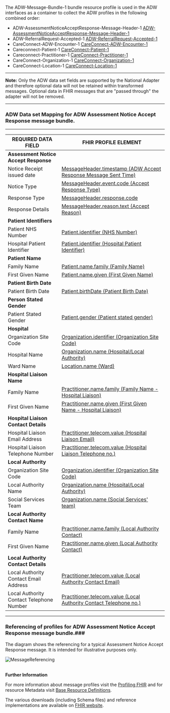 
The ADW-Message-Bundle-1 bundle resource profile is used in the ADW interfaces as a container to collect the ADW profiles in the following combined order: 

- ADW-AssessmentNoticeAcceptResponse-Message-Header-1 [ADW-AssessmentNoticeAcceptResponse-Message-Header-1]
- ADW-ReferralRequest-Accepted-1 [ADW-ReferralRequest-Accepted-1]
- CareConnect-ADW-Encounter-1 [CareConnect-ADW-Encounter-1]
- Careconnect-Patient-1 [CareConnect-Patient-1]
- Careconnect-Practitioner-1 [CareConnect-Practitioner-1]
- CareConnect-Organization-1 [CareConnect-Organization-1]
- CareConnect-Location-1 [CareConnect-Location-1]


----------
**Note:** Only the ADW data set fields are supported by the National Adapter and therefore optional data will not be retained within transformed messages. Optional data in FHIR messages that are "passed through" the adapter will not be removed.

----------

[ADW-Message-AssessmentNoticeAcceptResponse-1-Ex01]: ../Examples/Profile.ADW-AssessmentNoticeAcceptResponse/ADW-Message-AssessmentNoticeAcceptResponse-1-Ex01.xml

[ADW-Message-AssessmentNoticeAcceptResponse-1-Ex02]: ../Examples/Profile.ADW-AssessmentNoticeAcceptResponse/ADW-Message-AssessmentNoticeAcceptResponse-1-Ex02.xml


###  ADW Data set Mapping for ADW Assessment Notice Accept Response message bundle. ###


----------



| REQUIRED DATA FIELD                      | FHIR PROFILE ELEMENT                              |
|------------------------------------------|---------------------------------------------------|
| **Assessment Notice Accept Response**    |                                                   |
| Notice Receipt issued date               | [MessageHeader.timestamp (ADW Accept Response Message Sent Time)]                        |
| Notice Type                              | [MessageHeader.event.code (Accept Response Type)]                 |
| Response Type                            | [MessageHeader.response.code]                                     |
| Response Details                         | [MessageHeader.reason.text (Accept Reason)]                                       |
| **Patient Identifiers**                  |                                                  |
| Patient NHS Number                       | [Patient.identifier (NHS Number)]                          |
| Hospital Patient Identifier              | [Patient.identifier (Hospital Patient Identifier)]            |
| **Patient Name**                         |                                                  |
| Family Name                              | [Patient.name.family (Family Name)]                                     |
| First Given Name                         | [Patient.name.given (First Given Name)]                                       |
| **Patient Birth Date**                   |                                                  |
| Patient Birth Date                       | [Patient.birthDate (Patient Birth Date)]                                      |
| **Person Stated Gender**                 |                                                  |
| Patient Stated Gender                    | [Patient.gender (Patient stated gender)]                                         |
| **Hospital**                             |                                                  |
| Organization Site Code                   | [Organization.identifier (Organization Site Code)]             |
| Hospital Name                            | [Organization.name (Hospital/Local Authority)]                                |
| Ward Name                                | [Location.name (Ward)]                                     |
| **Hospital Liaison Name**                |                                                  |
| Family Name                              | [Practitioner.name.family (Family Name - Hospital Liaison)]                                  |
| First Given Name                         | [Practitioner.name.given (First Given Name - Hospital Liaison)]                         |
| **Hospital Liaison Contact Details**     |                                                  |
| Hospital Liaison Email Address           | [Practitioner.telecom.value (Hospital Liaison Email)]               |
| Hospital Liaison Telephone Number        | [Practitioner.telecom.value (Hospital Liaison Telephone no.)]                            |
| **Local Authority**                      |                                                  |
| Organization Site Code                   | [Organization.identifier (Organization Site Code)]               |
| Local Authority Name                     | [Organization.name (Hospital/Local Authority)]                         |
| Social Services Team                     | [Organization.name (Social Services' team)] 
| **Local Authority Contact Name**         |                                                   |
| Family Name                              | [Practitioner.name.family (Local Authority Contact)]                                  |
| First Given Name                         | [Practitioner.name.given (Local Authority Contact)]                                  |
| **Local Authority Contact Details**      |                                                   |
| Local Authority Contact Email Address    | [Practitioner.telecom.value (Local Authority Contact Email)]                            |
| Local Authority Contact Telephone Number | [Practitioner.telecom.value (Local Authority Contact Telephone no.)]                    |


[ADW-AssessmentNoticeAcceptResponse-Message-Header-1]: adw-assessment-notice-accept-response-message-header-1.html
[ADW-ReferralRequest-Accepted-1]: adw-referral-request-accepted-1.html
[CareConnect-Patient-1]: careconnect-patient-1.html
[CareConnect-Practitioner-1]: careconnect-practitioner-1.html
[CareConnect-Organization-1]: CareConnect-Organization-1.html
[CareConnect-ADW-Encounter-1]: CareConnect-ADW-Encounter-1.html
[ADW-QuestionnaireResponse-1]: adw-questionnaire-response-1.html
[ADW-Composition-1]: adw-composition-1.html
[CareConnect-Location-1]: careconnect-location-1.html
[CareConnect-ADW-Condition-1]: CareConnect-ADW-Condition-1.html


[MessageHeader.timestamp (ADW Accept Response Message Sent Time)]: adw-assessment-notice-accept-response-message-header-1-dict.html#MessageHeader.ADW%20Accept%20Response%20Message%20Sent%20Time
[MessageHeader.event.code (Accept Response Type)]: adw-assessment-notice-accept-response-message-header-1-dict.html#MessageHeader.event.Accept%20Response%20Type
[MessageHeader.response.code]: adw-assessment-notice-accept-response-message-header-1-dict.html#MessageHeader.response.Response%20Type
[MessageHeader.reason.coding.code]: adw-assessment-notice-accept-response-message-header-1-dict.html#MessageHeader.reason.coding.code
[MessageHeader.reason.text (Accept Reason)]: adw-assessment-notice-accept-response-message-header-1-dict.html#MessageHeader.reason.Accept%20Reason
[Patient.identifier (NHS Number)]: careconnect-patient-1-dict.html#Patient.NHS%20Number
[Patient.identifier.type (NHS Number Status Indicator)]: careconnect-patient-1-dict.html#Patient.identifier.NHS%20Number%20Status%20Indicator  
[Patient.identifier (Hospital Patient Identifier)]: careconnect-patient-1-dict.html#Patient.Hospital%20Patient%20Identifier 
[Patient.name.family (Family Name)]: careconnect-patient-1-dict.html#Patient.name.Family%20name
[Patient.name.given (First Given Name)]: careconnect-patient-1-dict.html#Patient.name.First%20given%20name
[Patient.birthDate (Patient Birth Date)]: careconnect-patient-1-dict.html#Patient.Patient%20Birth%20Date
[Patient.gender (Patient stated gender)]: careconnect-patient-1-dict.html#Patient.Patient%20stated%20gender
[Organization.identifier (Organization Site Code)]: CareConnect-Organization-1-dict.html#Organization.Organization%20Site%20Code
[Organization.name (Hospital/Local Authority)]: CareConnect-Organization-1-dict.html#Organization.Hospital%20or%20Local%20Authority%20Name
[Location.name (Ward)]: careconnect-location-1-dict.html#Location.Ward%20name
[identifier (Hospital - ODS Organisation Code)]: CareConnect-Organization-1-dict.html#Organization.ODS%20Organisation%20Code
[name (Hospital)]: CareConnect-Organization-1-dict.html#Organization.name
[name (Ward)]: CareConnect-Organization-1-dict.html#Organization.name
[Practitioner.name.family (Family Name - Hospital Liaison)]: careconnect-practitioner-1-dict.html#Practitioner.name.Family%20name
[Practitioner.name.given (First Given Name - Hospital Liaison)]: careconnect-practitioner-1-dict.html#Practitioner.name.First%20given%20name
[Practitioner.telecom.value (Hospital Liaison Email)]: careconnect-practitioner-1-dict.html#Practitioner.telecom.Practitioner%20Email%20address%20string
[Practitioner.telecom.value (Hospital Liaison Telephone no.)]: careconnect-practitioner-1-dict.html#Practitioner.telecom.Practitioner%20Telephone%20number%20string
[identifier (Local Authority - ODS Organisation Code)]: CareConnect-Organization-1-dict.html#Organization.ODS%20Organisation%20Code
[Organization.name (Hospital/Local Authority)]: CareConnect-Organization-1-dict.html#Organization.Hospital%20or%20Local%20Authority%20Name
[Organization.name (Social Services' team)]: CareConnect-Organization-1-dict.html#Organization.Social%20Services%20team
[Practitioner.name.family (Local Authority Contact)]: careconnect-practitioner-1-dict.html#Practitioner.name.Family%20name
[Practitioner.name.given (Local Authority Contact)]: careconnect-practitioner-1-dict.html#Practitioner.name.First%20given%20name
[Practitioner.telecom.value (Local Authority Contact Email)]: careconnect-practitioner-1-dict.html#Practitioner.telecom.Practitioner%20Email%20address%20string
[Practitioner.telecom.value (Local Authority Contact Telephone no.)]: careconnect-practitioner-1-dict.html#Practitioner.telecom.Practitioner%20Telephone%20number%20string

----------


### Referencing of profiles for ADW Assessment Notice Accept Response message bundle.###


The diagram shows the referencing for a typical Assessment Notice Accept Response message. It is intended for illustrative purposes only.

<div style="display: block;"><img  src="MessageReferencing.png" alt="MessageReferencing"></div>  
<br>



**Further Information**

For more information about message profiles visit the [Profiling FHIR] and for resource Metadata visit [Base Resource Definitions].

The various downloads (including Schema files) and reference implementations are available on [FHIR website].

[Profiling FHIR]: http://hl7.org/fhir/profiling.html
[FHIR website]: http://hl7.org/fhir/index.html
[Base Resource Definitions]: http://hl7.org/fhir/resource.html





